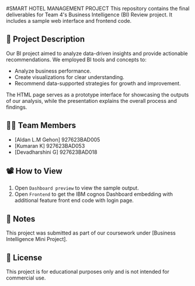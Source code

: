 #SMART HOTEL MANAGEMENT PROJECT
This repository contains the final deliverables for Team 4's Business Intelligence (BI) Review project. It includes a sample web interface and frontend code.

## 🧠 Project Description

Our BI project aimed to analyze data-driven insights and provide actionable recommendations. We employed BI tools and concepts to:

- Analyze business performance.
- Create visualizations for clear understanding.
- Recommend data-supported strategies for growth and improvement.

The HTML page serves as a prototype interface for showcasing the outputs of our analysis, while the presentation explains the overall process and findings.

## 👨‍💻 Team Members

- [Aldan L.M Gehon] 927623BAD005
- [Kumaran K] 927623BAD053
- [Devadharshini G] 927623BAD018

## 📽️ How to View

1. Open `Dashboard preview` to view the sample output.
2. Open `Frontend` to get the IBM cognos Dashboard embedding with additional feature front end code with login page.
## 📌 Notes

This project was submitted as part of our coursework under [Business Intelligence Mini Project].
## 📜 License

This project is for educational purposes only and is not intended for commercial use.
